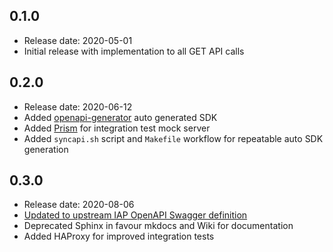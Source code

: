0.1.0
-----
* Release date: 2020-05-01
* Initial release with implementation to all GET API calls

0.2.0
-----
* Release date: 2020-06-12
* Added [openapi-generator](https://github.com/OpenAPITools/openapi-generator) auto generated SDK
* Added [Prism](https://stoplight.io/open-source/prism/) for integration test mock server
* Added `syncapi.sh` script and `Makefile` workflow for repeatable auto SDK generation

0.3.0
-----
* Release date: 2020-08-06
* [Updated to upstream IAP OpenAPI Swagger definition](https://github.com/umccr-illumina/libiap/pull/17/files)
* Deprecated Sphinx in favour mkdocs and Wiki for documentation
* Added HAProxy for improved integration tests
